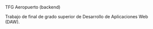  TFG Aeropuerto (backend)

Trabajo de final de grado superior de Desarrollo de Aplicaciones Web (DAW).

